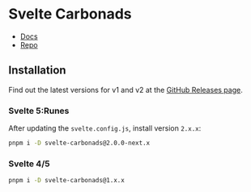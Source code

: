 # Svelte Carbonads

- [Docs](https://svelte-carbonads.codewithshin.com)
- [Repo](https://github.com/shinokada/svelte-carbonads)

## Installation

Find out the latest versions for v1 and v2 at the [GitHub Releases page](https://github.com/shinokada/svelte-carbonads/releases).

### Svelte 5:Runes

After updating the `svelte.config.js`, install version `2.x.x`:

```sh
pnpm i -D svelte-carbonads@2.0.0-next.x
```

### Svelte 4/5

```sh
pnpm i -D svelte-carbonads@1.x.x
```
